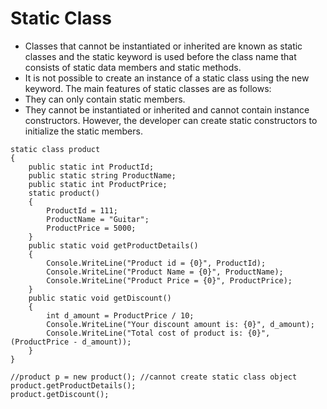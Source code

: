 # Static Class

- Classes that cannot be instantiated or inherited are known as static classes and the static keyword is used before the class name that consists of static data members and static methods.
- It is not possible to create an instance of a static class using the new keyword. The main features of static classes are as follows:
- They can only contain static members.
- They cannot be instantiated or inherited and cannot contain instance constructors. However, the developer can create static constructors to initialize the static members.

```
static class product
{
    public static int ProductId;
    public static string ProductName;
    public static int ProductPrice;
    static product()
    {
        ProductId = 111;
        ProductName = "Guitar";
        ProductPrice = 5000;
    }
    public static void getProductDetails()
    {
        Console.WriteLine("Product id = {0}", ProductId);
        Console.WriteLine("Product Name = {0}", ProductName);
        Console.WriteLine("Product Price = {0}", ProductPrice);
    }
    public static void getDiscount()
    {
        int d_amount = ProductPrice / 10;
        Console.WriteLine("Your discount amount is: {0}", d_amount);
        Console.WriteLine("Total cost of product is: {0}", (ProductPrice - d_amount));
    }
}
```

```
//product p = new product(); //cannot create static class object
product.getProductDetails();
product.getDiscount();

```